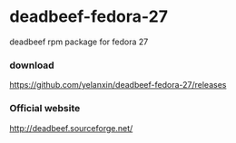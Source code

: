 # deadbeef-fedora-27
deadbeef rpm package for fedora 27
### download
https://github.com/yelanxin/deadbeef-fedora-27/releases
### Official website
http://deadbeef.sourceforge.net/
